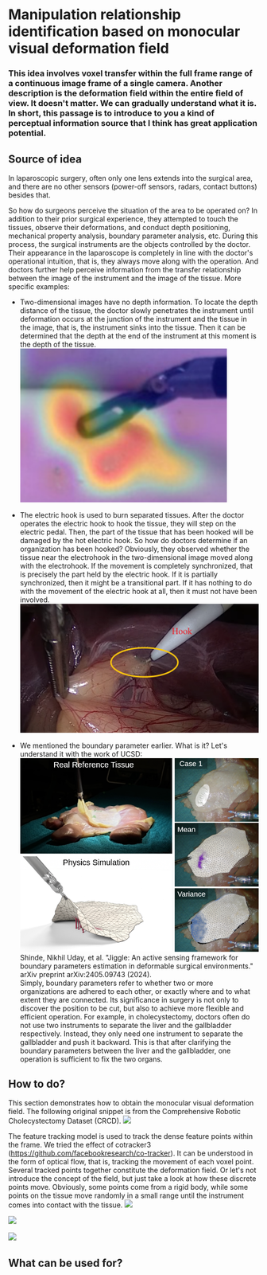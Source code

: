 # Manipulation relationship identification based on monocular visual deformation field

### This idea involves voxel transfer within the full frame range of a continuous image frame of a single camera. Another description is the deformation field within the entire field of view. It doesn't matter. We can gradually understand what it is. In short, this passage is to introduce to you a kind of perceptual information source that I think has great application potential.

## Source of idea

In laparoscopic surgery, often only one lens extends into the surgical area, and there are no other sensors (power-off sensors, radars, contact buttons) besides that. 

So how do surgeons perceive the situation of the area to be operated on? In addition to their prior surgical experience, they attempted to touch the tissues, observe their deformations, and conduct depth positioning, mechanical property analysis, boundary parameter analysis, etc. During this process, the surgical instruments are the objects controlled by the doctor. Their appearance in the laparoscope is completely in line with the doctor's operational intuition, that is, they always move along with the operation. And doctors further help perceive information from the transfer relationship between the image of the instrument and the image of the tissue. More specific examples:

* Two-dimensional images have no depth information. To locate the depth distance of the tissue, the doctor slowly penetrates the instrument until deformation occurs at the junction of the instrument and the tissue in the image, that is, the instrument sinks into the tissue. Then it can be determined that the depth at the end of the instrument at this moment is the depth of the tissue.
![](image/touch.png)

* The electric hook is used to burn separated tissues. After the doctor operates the electric hook to hook the tissue, they will step on the electric pedal. Then, the part of the tissue that has been hooked will be damaged by the hot electric hook. So how do doctors determine if an organization has been hooked? Obviously, they observed whether the tissue near the electrohook in the two-dimensional image moved along with the electrohook. If the movement is completely synchronized, that is precisely the part held by the electric hook. If it is partially synchronized, then it might be a transitional part. If it has nothing to do with the movement of the electric hook at all, then it must not have been involved.
![](image/hook.png)

* We mentioned the boundary parameter earlier. What is it? Let's understand it with the work of UCSD:
![](image/boundary.png)
Shinde, Nikhil Uday, et al. "Jiggle: An active sensing framework for boundary parameters estimation in deformable surgical environments." arXiv preprint arXiv:2405.09743 (2024).  
Simply, boundary parameters refer to whether two or more organizations are adhered to each other, or exactly where and to what extent they are connected. Its significance in surgery is not only to discover the position to be cut, but also to achieve more flexible and efficient operation. For example, in cholecystectomy, doctors often do not use two instruments to separate the liver and the gallbladder respectively. Instead, they only need one instrument to separate the gallbladder and push it backward. This is that after clarifying the boundary parameters between the liver and the gallbladder, one operation is sufficient to fix the two organs.

## How to do?

This section demonstrates how to obtain the monocular visual deformation field. The following original snippet is from the Comprehensive Robotic Cholecystectomy Dataset (CRCD).
![](image/B1_cut2.gif)

The feature tracking model is used to track the dense feature points within the frame. We tried the effect of cotracker3 (https://github.com/facebookresearch/co-tracker). It can be understood in the form of optical flow, that is, tracking the movement of each voxel point. Several tracked points together constitute the deformation field. Or let's not introduce the concept of the field, but just take a look at how these discrete points move. Obviously, some points come from a rigid body, while some points on the tissue move randomly in a small range until the instrument comes into contact with the tissue.
![](image/track.gif)

![](image/animation.gif)

![](image/cholecyst_spatracker_pred_track.gif)

## What can be used for?